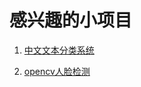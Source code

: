 # 感兴趣的小项目

1. [中文文本分类系统](https://github.com/KevinZhaoZL/MachineLearning_Practice/tree/master/projects/Chinese_Text_Classification_System-master)

2. [opencv人脸检测](https://github.com/KevinZhaoZL/MachineLearning_Practice/tree/master/projects/Simple_Face_Re-master)